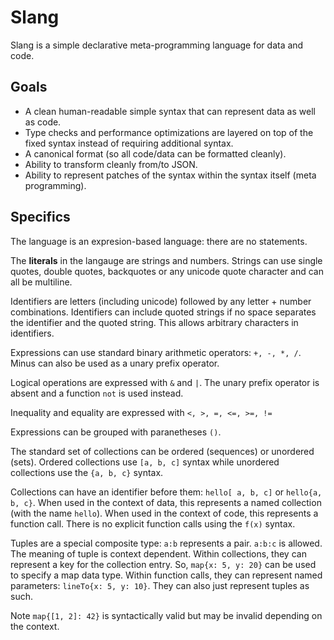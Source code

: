 # Slang

Slang is a simple declarative meta-programming language for data and code.

## Goals

- A clean human-readable simple syntax that can represent data as well
as code. 
- Type checks and performance optimizations are layered on top of the
fixed syntax instead of requiring additional syntax.
- A canonical format (so all code/data can be formatted cleanly).
- Ability to transform cleanly from/to JSON.
- Ability to represent patches of the syntax within the syntax itself
(meta programming).

## Specifics

The language is an expresion-based language: there are no statements.

The **literals** in the langauge are strings and numbers.  Strings can
use single quotes, double quotes, backquotes or any unicode quote
character  and can all be multiline.

Identifiers are letters (including unicode) followed by any letter +
number combinations. Identifiers can include quoted strings if no
space separates the identifier and the quoted string.  This allows
arbitrary characters in identifiers.

Expressions can use standard binary arithmetic operators: `+, -, *,
/`.  Minus can also be used as a unary prefix operator.

Logical operations are expressed with `&` and `|`.  The unary prefix
operator is absent and a function `not` is used instead.

Inequality and equality are expressed with `<, >, =, <=, >=, !=`

Expressions can be grouped with paranetheses `()`.

The standard set of collections can be ordered (sequences) or
unordered (sets).  Ordered collections use `[a, b, c]` syntax while
unordered collections use the `{a, b, c}` syntax.

Collections can have an identifier before them: `hello[ a, b, c]` or
`hello{a, b, c}`.  When used in the context of data, this represents a
named collection (with the name `hello`).  When used in the context of
code, this represents a function call.  There is no explicit function
calls using the `f(x)` syntax.

Tuples are a special composite type: `a:b` represents a pair.  `a:b:c`
is allowed. The meaning of tuple is context dependent. Within
collections, they can represent a key for the collection entry.  So,
`map{x: 5, y: 20}` can be used to specify a map data type. Within
function calls, they can represent named parameters: `lineTo{x: 5, y:
10}`.  They can also just represent tuples as such.

Note `map{[1, 2]: 42}` is syntactically valid but may be invalid
depending on the context.

